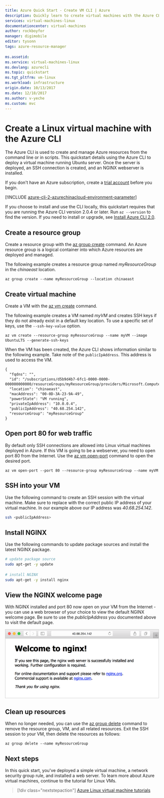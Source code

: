 ```yaml
---
title: Azure Quick Start - Create VM CLI | Azure
description: Quickly learn to create virtual machines with the Azure CLI.
services: virtual-machines-linux
documentationcenter: virtual-machines
author: rockboyfor
manager: digimobile
editor: tysonn
tags: azure-resource-manager

ms.assetid: 
ms.service: virtual-machines-linux
ms.devlang: azurecli
ms.topic: quickstart
ms.tgt_pltfrm: vm-linux
ms.workload: infrastructure
origin.date: 10/13/2017
ms.date: 12/18/2017
ms.author: v-yeche
ms.custom: mvc
---
```


# Create a Linux virtual machine with the Azure CLI

The Azure CLI is used to create and manage Azure resources from the command line or in scripts. This quickstart details using the Azure CLI to deploy a virtual machine running Ubuntu server. Once the server is deployed, an SSH connection is created, and an NGINX webserver is installed.

If you don't have an Azure subscription, create a [trial account](https://www.azure.cn/pricing/1rmb-trial/?WT.mc_id=A261C142F) before you begin.

[!INCLUDE [azure-cli-2-azurechinacloud-environment-parameter](../../../includes/azure-cli-2-azurechinacloud-environment-parameter.md)]

If you choose to install and use the CLI locally, this quickstart requires that you are running the Azure CLI version 2.0.4 or later. Run `az --version` to find the version. If you need to install or upgrade, see [Install Azure CLI 2.0](https://docs.azure.cn/zh-cn/cli/install-azure-cli?view=azure-cli-latest). 

## Create a resource group

Create a resource group with the [az group create](https://docs.azure.cn/zh-cn/cli/group?view=azure-cli-latest#create) command. An Azure resource group is a logical container into which Azure resources are deployed and managed. 

The following example creates a resource group named *myResourceGroup* in the *chinaeast* location.

```azurecli 
az group create --name myResourceGroup --location chinaeast
```

## Create virtual machine

Create a VM with the [az vm create](https://docs.azure.cn/zh-cn/cli/vm?view=azure-cli-latest#az_vm_create) command. 

The following example creates a VM named *myVM* and creates SSH keys if they do not already exist in a default key location. To use a specific set of keys, use the `--ssh-key-value` option.  

```azurecli 
az vm create --resource-group myResourceGroup --name myVM --image UbuntuLTS --generate-ssh-keys
```

When the VM has been created, the Azure CLI shows information similar to the following example. Take note of the `publicIpAddress`. This address is used to access the VM.

```azurecli 
{
  "fqdns": "",
  "id": "/subscriptions/d5b9d4b7-6fc1-0000-0000-000000000000/resourceGroups/myResourceGroup/providers/Microsoft.Compute/virtualMachines/myVM",
  "location": "chinaeast",
  "macAddress": "00-0D-3A-23-9A-49",
  "powerState": "VM running",
  "privateIpAddress": "10.0.0.4",
  "publicIpAddress": "40.68.254.142",
  "resourceGroup": "myResourceGroup"
}
```

## Open port 80 for web traffic 

By default only SSH connections are allowed into Linux virtual machines deployed in Azure. If this VM is going to be a webserver, you need to open port 80 from the Internet. Use the [az vm open-port](https://docs.azure.cn/zh-cn/cli/vm?view=azure-cli-latest#open-port) command to open the desired port.  

 ```azurecli 
az vm open-port --port 80 --resource-group myResourceGroup --name myVM
```

## SSH into your VM

Use the following command to create an SSH session with the virtual machine. Make sure to replace *<publicIpAddress>* with the correct public IP address of your virtual machine.  In our example above our IP address was *40.68.254.142*.

```bash 
ssh <publicIpAddress>
```

## Install NGINX

Use the following commands to update package sources and install the latest NGINX package. 

```bash 
# update package source
sudo apt-get -y update

# install NGINX
sudo apt-get -y install nginx
```

## View the NGINX welcome page

With NGINX installed and port 80 now open on your VM from the Internet - you can use a web browser of your choice to view the default NGINX welcome page. Be sure to use the *publicIpAddress* you documented above to visit the default page. 

![NGINX default site](./media/quick-create-cli/nginx.png) 

## Clean up resources

When no longer needed, you can use the [az group delete](https://docs.azure.cn/zh-cn/cli/group?view=azure-cli-latest#delete) command to remove the resource group, VM, and all related resources. Exit the SSH session to your VM, then delete the resources as follows:

```azurecli 
az group delete --name myResourceGroup
```

## Next steps

In this quick start, you've deployed a simple virtual machine, a network security group rule, and installed a web server. To learn more about Azure virtual machines, continue to the tutorial for Linux VMs.

> [!div class="nextstepaction"]
> [Azure Linux virtual machine tutorials](./tutorial-manage-vm.md)

<!--Update_Description: update meta properties  -->